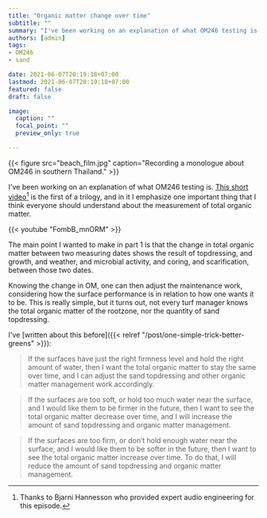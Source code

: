 ```yaml
---
title: "Organic matter change over time"
subtitle: ""
summary: "I've been working on an explanation of what OM246 testing is. The main point I wanted to make in part 1 is that the change in total organic matter between two measuring dates shows the result of topdressing, and growth, and weather, and microbial activity, and coring, and scarification, between those two dates. "
authors: [admin]
tags: 
- OM246
- sand

date: 2021-06-07T20:19:18+07:00
lastmod: 2021-06-07T20:19:18+07:00
featured: false
draft: false

image:
  caption: ""
  focal_point: ""
  preview_only: true

---
```

{{< figure src="beach_film.jpg" caption="Recording a monologue about OM246 in southern Thailand." >}}

I've been working on an explanation of what OM246 testing is. [This short video](https://youtu.be/FombB_mnORM)[^1] is the first of a trilogy, and in it I emphasize one important thing that I think everyone should understand about the measurement of total organic matter.

[^1]: Thanks to Bjarni Hannesson who provided expert audio engineering for this episode. 

{{< youtube "FombB_mnORM" >}}

The main point I wanted to make in part 1 is that the change in total organic matter between two measuring dates shows the result of topdressing, and growth, and weather, and microbial activity, and coring, and scarification, between those two dates. 

Knowing the change in OM, one can then adjust the maintenance work, considering how the surface performance is in relation to how one wants it to be. This is really simple, but it turns out, not every turf manager knows the total organic matter of the rootzone, nor the quantity of sand topdressing.

I've [written about this before]({{< relref "/post/one-simple-trick-better-greens" >}}):

> If the surfaces have just the right firmness level and hold the right amount of water, then I want the total organic matter to stay the same over time, and I can adjust the sand topdressing and other organic matter management work accordingly.

> If the surfaces are too soft, or hold too much water near the surface, and I would like them to be firmer in the future, then I want to see the total organic matter decrease over time, and I will increase the amount of sand topdressing and organic matter management.

> If the surfaces are too firm, or don’t hold enough water near the surface, and I would like them to be softer in the future, then I want to see the total organic matter increase over time. To do that, I will reduce the amount of sand topdressing and organic matter management.
